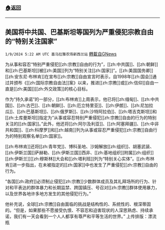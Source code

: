 ###  [:house:返回](README.md)
---


## 美国将中共国、巴基斯坦等国列为严重侵犯宗教自由的“特别关注国家”
`1/9/2024 5:22 AM UTC 喜马拉雅农场新西兰站` [轉載自GNews](https://gnews.org/articles/2199423)

为从事和容忍“特别严重侵犯[[zh:宗教]]自由的行为”，[[zh:中共国]]、[[zh:朝鲜]]和[[zh:巴基斯坦]]被[[zh:美国]]列为“特别关注[[zh:国家]]”。[[zh:美国国务卿]][[zh:安东尼·布林肯]]在宣布[[zh:宗教]]自由宣言时表示，自1998年[[zh:国会]]通过并颁布《[[zh:国际宗教自由法]]案》以来，推进[[zh:宗教]]或[[zh:信仰]]自由一直是[[zh:美国]][[zh:外交政策]]的核心目标。

作为“持久承诺”的一部分，[[zh:布林肯]]上周表示，他已将[[zh:缅甸]]、[[zh:中共国]]、[[zh:古巴]]、[[zh:朝鲜]]、[[zh:厄立特里亚]]、[[zh:伊朗]]、[[zh:尼加拉瓜]]、[[zh:巴基斯坦]]、[[zh:俄罗斯]]、[[zh:沙特阿拉伯]]、[[zh:塔吉克斯坦]]和[[zh:土库曼斯坦]]指定为“从事或容忍特别严重侵犯[[zh:宗教]]自由的行为的特别关注的[[zh:国家]]。”此外，他还将[[zh:阿尔及利亚]]、[[zh:阿塞拜疆]]、[[zh:中非共和国]]、[[zh:科摩罗]]和[[zh:越南]]列为从事或容忍严重侵犯[[zh:宗教]]自由行为的特别观察名单[[zh:国家]]。

[[zh:布林肯]]还将[[zh:青年党]]、博科圣地、沙姆解放[[zh:组织]]、胡塞武装、[[zh:伊斯兰国]]萨赫勒、[[zh:伊斯兰国]]西非、[[zh:基地组织]]附属[[zh:组织]][[zh:伊斯兰]][[zh:穆斯林]]大会和[[zh:塔利班]]列为“特别关心实体”。[[zh:布林肯]]进一步指出，在未被指定的[[zh:国家]]中也发生了严重侵犯[[zh:宗教]]自由的行为。

“各国[[zh:政府]]必须制止侵犯[[zh:宗教]]少数群体成员及其礼拜场所的行为、针对和平表达的群体暴力和长期监禁、跨国镇压、号召对[[zh:宗教]]群体使用暴力，以及世界各地许多地方发生的其他侵犯行为。”

他补充说，全球[[zh:宗教]]自由面临的挑战是结构性的、系统性的、根深蒂固的。“但是，如果那些不愿接受仇恨、不容忍和迫害现状的人深思熟虑、持续承诺，我们有一天会看到一个人人都享有尊严和平等生活的世界。”
上传排版：漂流瓶

